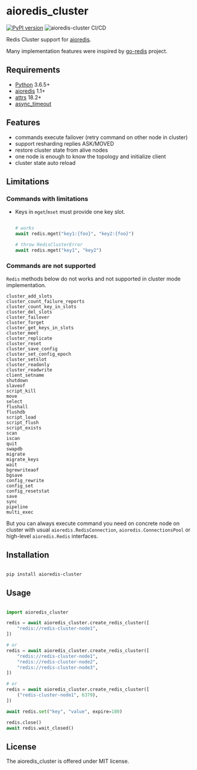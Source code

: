 aioredis_cluster
================

[![PyPI version](https://img.shields.io/pypi/v/aioredis-cluster)](https://pypi.org/project/aioredis-cluster/) ![aioredis-cluster CI/CD](https://github.com/DriverX/aioredis-cluster/workflows/aioredis-cluster%20CI/CD/badge.svg)

Redis Cluster support for [aioredis](https://github.com/aio-libs/aioredis).

Many implementation features were inspired by [go-redis](https://github.com/go-redis/redis) project.

Requirements
------------

* [Python](https://www.python.org) 3.6.5+
* [aioredis](https://pypi.org/project/aioredis/) 1.1+
* [attrs](https://pypi.org/project/attrs/) 18.2+
* [async_timeout](https://pypi.org/project/async_timeout/)

Features
--------

* commands execute failover (retry command on other node in cluster)
* support resharding replies ASK/MOVED
* restore cluster state from alive nodes
* one node is enough to know the topology and initialize client
* cluster state auto reload

Limitations
-----------

### Commands with limitations

* Keys in `mget`/`mset` must provide one key slot.
  ```python

  # works
  await redis.mget("key1:{foo}", "key2:{foo}")

  # throw RedisClusterError
  await redis.mget("key1", "key2")

  ```

### Commands are not supported

`Redis` methods below do not works and not supported in cluster mode implementation.
```
cluster_add_slots
cluster_count_failure_reports
cluster_count_key_in_slots
cluster_del_slots
cluster_failover
cluster_forget
cluster_get_keys_in_slots
cluster_meet
cluster_replicate
cluster_reset
cluster_save_config
cluster_set_config_epoch
cluster_setslot
cluster_readonly
cluster_readwrite
client_setname
shutdown
slaveof
script_kill
move
select
flushall
flushdb
script_load
script_flush
script_exists
scan
iscan
quit
swapdb
migrate
migrate_keys
wait
bgrewriteaof
bgsave
config_rewrite
config_set
config_resetstat
save
sync
pipeline
multi_exec
```

But you can always execute command you need on concrete node on cluster with usual `aioredis.RedisConnection`, `aioredis.ConnectionsPool` or high-level `aioredis.Redis` interfaces.


Installation
------------

```bash

pip install aioredis-cluster

```

Usage
-----

```python

import aioredis_cluster

redis = await aioredis_cluster.create_redis_cluster([
    "redis://redis-cluster-node1",
])

# or
redis = await aioredis_cluster.create_redis_cluster([
    "redis://redis-cluster-node1",
    "redis://redis-cluster-node2",
    "redis://redis-cluster-node3",
])

# or
redis = await aioredis_cluster.create_redis_cluster([
    ("redis-cluster-node1", 6379),
])

await redis.set("key", "value", expire=180)

redis.close()
await redis.wait_closed()

```

License
-------

The aioredis_cluster is offered under MIT license.
